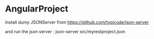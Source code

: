 # AngularProject

Install dumy JSONServer from https://github.com/typicode/json-server 

and run the json server : json-server src/myrestproject.json
